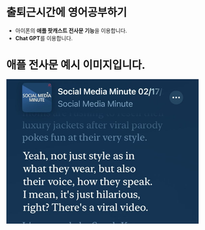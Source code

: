 # 출퇴근시간에 영어공부하기
- 아이폰의 **애플 팟캐스트 전사문 기능**을 이용합니다.
- **Chat GPT**를 이용합니다.

# 애플 전사문 예시 이미지입니다.   

![애플 팟캐스트 전사문 기능](img/IMG_0233.jpg)
